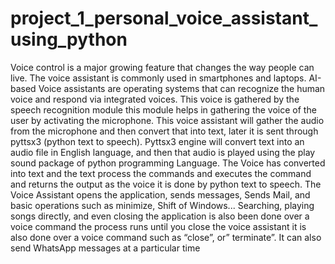 # project_1_personal_voice_assistant_using_python

Voice control is a major growing feature that changes the way people can live. The voice
assistant is commonly used in smartphones and laptops. AI-based Voice assistants are operating
systems that can recognize the human voice and respond via integrated voices. This voice is
gathered by the speech recognition module this module helps in gathering the voice of the user
by activating the microphone. This voice assistant will gather the audio from the microphone and
then convert that into text, later it is sent through pyttsx3 (python text to speech). Pyttsx3 engine
will convert text into an audio file in English language, and then that audio is played using the
play sound package of python programming Language. The Voice has converted into text and
the text process the commands and executes the command and returns the output as the voice it
is done by python text to speech. The Voice Assistant opens the application, sends messages,
Sends Mail, and basic operations such as minimize, Shift of Windows... Searching, playing
songs directly, and even closing the application is also been done over a voice command the
process runs until you close the voice assistant it is also done over a voice command such as
“close”, or” terminate”. It can also send WhatsApp messages at a particular time
